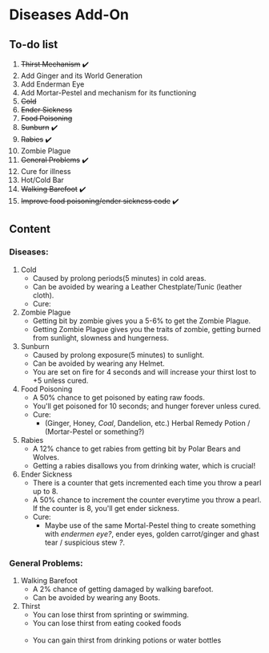# Diseases Add-On

## To-do list

1. ~~Thirst Mechanism~~ ✔️
2. Add Ginger and its World Generation
3. Add Enderman Eye
4. Add Mortar-Pestel and mechanism for its functioning
5. ~~Cold~~
6. ~~Ender Sickness~~
7. ~~Food Poisoning~~ 
8. ~~Sunburn~~ ✔️
9. ~~Rabies~~ ✔️
10. Zombie Plague
11. ~~General Problems~~ ✔️
12. Cure for illness
13. Hot/Cold Bar
14. ~~Walking Barefoot~~ ✔️
15. ~~Improve food poisoning/ender sickness code~~ ✔️

## Content

### Diseases:
1. Cold
   - Caused by prolong periods(5 minutes) in cold areas.
   - Can be avoided by wearing a Leather Chestplate/Tunic (leather cloth).
   - Cure: 
2. Zombie Plague
   - Getting bit by zombie gives you a 5-6% to get the Zombie Plague.
   - Getting Zombie Plague gives you the traits of zombie, getting burned from sunlight, slowness and hungerness.
3. Sunburn
   - Caused by prolong exposure(5 minutes) to sunlight.
   - Can be avoided by wearing any Helmet.
   - You are set on fire for 4 seconds and will increase your thirst lost to +5 unless cured.
4. Food Poisoning
   - A 50% chance to get poisoned by eating raw foods.
   - You'll get poisoned for 10 seconds; and hunger forever unless cured.
   - Cure: 
      - (Ginger, Honey, _Coal_, Dandelion, etc.) Herbal Remedy Potion / (Mortar-Pestel or something?)
5. Rabies
   - A 12% chance to get rabies from getting bit by Polar Bears and Wolves.
   - Getting a rabies disallows you from drinking water, which is crucial!
6. Ender Sickness
   - There is a counter that gets incremented each time you throw a pearl up to 8.
   - A 50% chance to increment the counter everytime you throw a pearl. If the counter is 8, you'll get ender sickness.
   - Cure:
      - Maybe use of the same Mortal-Pestel thing to create something with _endermen eye?_, ender eyes, golden carrot/ginger and ghast tear / suspicious stew _?_.

### General Problems: 
1. Walking Barefoot<br>
   - A 2% chance of getting damaged by walking barefoot.
   - Can be avoided by wearing any Boots.
2. Thirst
   - You can lose thirst from sprinting or swimming.
   - You can lose thirst from eating cooked foods<br><br>
   - You can gain thirst from drinking potions or water bottles
